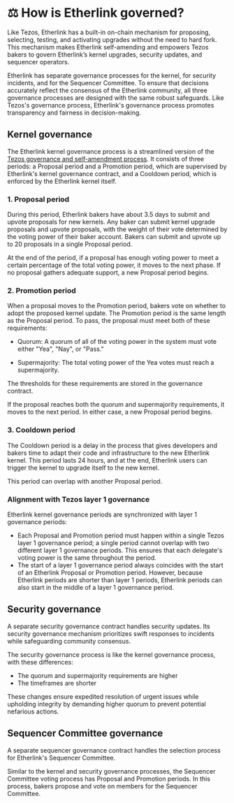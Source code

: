 # ⚖️ How is Etherlink governed?

Like Tezos, Etherlink has a built-in on-chain mechanism for proposing, selecting, testing, and activating upgrades without the need to hard fork.
This mechanism makes Etherlink self-amending and empowers Tezos bakers to govern Etherlink’s kernel upgrades, security updates, and sequencer operators.

Etherlink has separate governance processes for the kernel, for security incidents, and for the Sequencer Committee.
To ensure that decisions accurately reflect the consensus of the Etherlink community, all three governance processes are designed with the same robust safeguards.
Like Tezos's governance process, Etherlink's governance process promotes transparency and fairness in decision-making.

## Kernel governance

The Etherlink kernel governance process is a streamlined version of the [Tezos governance and self-amendment process](https://docs.tezos.com/architecture/governance).
It consists of three periods: a Proposal period and a Promotion period, which are supervised by Etherlink's kernel governance contract, and a Cooldown period, which is enforced by the Etherlink kernel itself.

### 1. Proposal period

During this period, Etherlink bakers have about 3.5 days to submit and upvote proposals for new kernels.
Any baker can submit kernel upgrade proposals and upvote proposals, with the weight of their vote determined by the voting power of their baker account.
Bakers can submit and upvote up to 20 proposals in a single Proposal period.

At the end of the period, if a proposal has enough voting power to meet a certain percentage of the total voting power, it moves to the next phase.
If no proposal gathers adequate support, a new Proposal period begins.

### 2. Promotion period

When a proposal moves to the Promotion period, bakers vote on whether to adopt the proposed kernel update.
The Promotion period is the same length as the Proposal period.
To pass, the proposal must meet both of these requirements:

- Quorum: A quorum of all of the voting power in the system must vote either "Yea", "Nay", or "Pass."

- Supermajority: The total voting power of the Yea votes must reach a supermajority.

The thresholds for these requirements are stored in the governance contract.

If the proposal reaches both the quorum and supermajority requirements, it moves to the next period.
In either case, a new Proposal period begins.

### 3. Cooldown period

The Cooldown period is a delay in the process that gives developers and bakers time to adapt their code and infrastructure to the new Etherlink kernel.
This period lasts 24 hours, and at the end, Etherlink users can trigger the kernel to upgrade itself to the new kernel.

This period can overlap with another Proposal period.

### Alignment with Tezos layer 1 governance

Etherlink kernel governance periods are synchronized with layer 1 governance periods:

- Each Proposal and Promotion period must happen within a single Tezos layer 1 governance period; a single period cannot overlap with two different layer 1 governance periods.
This ensures that each delegate's voting power is the same throughout the period.
- The start of a layer 1 governance period always coincides with the start of an Etherlink Proposal or Promotion period.
However, because Etherlink periods are shorter than layer 1 periods, Etherlink periods can also start in the middle of a layer 1 governance period.

## Security governance

A separate security governance contract handles security updates.
Its security governance mechanism prioritizes swift responses to incidents while safeguarding community consensus.

The security governance process is like the kernel governance process, with these differences:

- The quorum and supermajority requirements are higher
- The timeframes are shorter

These changes ensure expedited resolution of urgent issues while upholding integrity by demanding higher quorum to prevent potential nefarious actions.

## Sequencer Committee governance

A separate sequencer governance contract handles the selection process for Etherlink's Sequencer Committee.

Similar to the kernel and security governance processes, the Sequencer Committee voting process has Proposal and Promotion periods.
In this process, bakers propose and vote on members for the Sequencer Committee.
